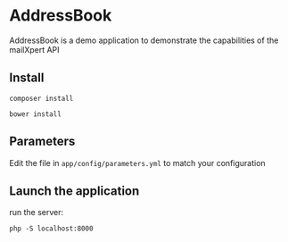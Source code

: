 # AddressBook
AddressBook is a demo application to demonstrate the capabilities of the mailXpert API

## Install

```
composer install
```

```
bower install
```

## Parameters

Edit the file in ```app/config/parameters.yml``` to match your configuration

## Launch the application
 
run the server:
 
```
php -S localhost:8000
```
